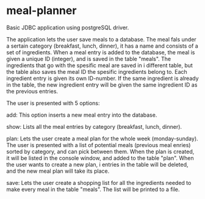 # meal-planner
Basic JDBC application using postgreSQL driver.

The application lets the user save meals to a database. The meal 
fals under a sertain category (breakfast, lunch, dinner), it has 
a name and consists of a set of ingredients. When a meal entry is 
added to the database, the meal is given a unique ID (integer), and
is saved in the table "meals". The ingredients that go with the spesific
meal are saved in i different table, but the table also saves the meal ID
the spesific ingredients belong to. Each ingredient entry is given its own
ID-number. If the same ingredient is already in the table, the new
ingredient entry will be given the same ingredient ID as the previous
entries. 

The user is presented with 5 options:

add: This option inserts a new meal entry into the database. 

show: Lists all the meal entries by category (breakfast, lunch, dinner).

plan: Lets the user create a meal plan for the whole week (monday-sunday). 
      The user is presented with a list of potential meals (previous meal
      enries) sorted by category, and can pick between them. When the plan
      is created, it will be listed in the console window, and added to the 
      table "plan". 
      When the user wants to create a new plan, i entries in the table will 
      be deleted, and the new meal plan will take its place. 
      
save: Lets the user create a shopping list for all the ingredients needed to
      make every meal in the table "meals". The list will be printed to a
      file.
